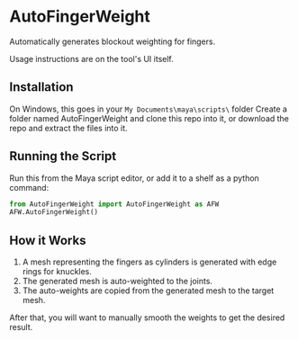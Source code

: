# AutoFingerWeight

Automatically generates blockout weighting for fingers.

Usage instructions are on the tool's UI itself.

## Installation
On Windows, this goes in your `My Documents\maya\scripts\` folder
Create a folder named AutoFingerWeight and clone this repo into it, or download the repo and extract the files into it.

## Running the Script
Run this from the Maya script editor, or add it to a shelf as a python command:
```py
from AutoFingerWeight import AutoFingerWeight as AFW
AFW.AutoFingerWeight()
```

## How it Works
1. A mesh representing the fingers as cylinders is generated with edge rings for knuckles.
2. The generated mesh is auto-weighted to the joints.
3. The auto-weights are copied from the generated mesh to the target mesh.

After that, you will want to manually smooth the weights to get the desired result.